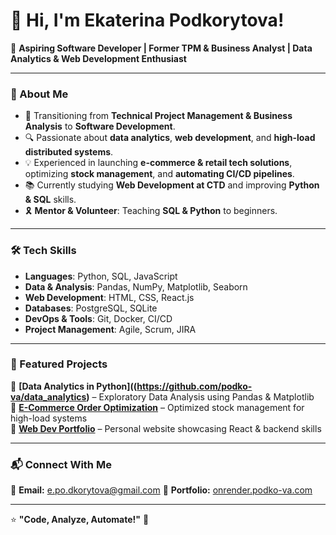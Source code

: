 # 👋 Hi, I'm Ekaterina Podkorytova!

🌟 **Aspiring Software Developer | Former TPM & Business Analyst | Data Analytics & Web Development Enthusiast**

---

### 🚀 About Me
- 🎯 Transitioning from **Technical Project Management & Business Analysis** to **Software Development**.
- 🔍 Passionate about **data analytics**, **web development**, and **high-load distributed systems**.
- 💡 Experienced in launching **e-commerce & retail tech solutions**, optimizing **stock management**, and **automating CI/CD pipelines**.
- 📚 Currently studying **Web Development at CTD** and improving **Python & SQL** skills.
- 🎗️ **Mentor & Volunteer**: Teaching **SQL & Python** to beginners.

---

### 🛠️ Tech Skills
- **Languages**: Python, SQL, JavaScript
- **Data & Analysis**: Pandas, NumPy, Matplotlib, Seaborn
- **Web Development**: HTML, CSS, React.js
- **Databases**: PostgreSQL, SQLite
- **DevOps & Tools**: Git, Docker, CI/CD
- **Project Management**: Agile, Scrum, JIRA

---

### 📌 Featured Projects
🔹 **[Data Analytics in Python]((https://github.com/podko-va/data_analytics)** – Exploratory Data Analysis using Pandas & Matplotlib  
🔹 **[E-Commerce Order Optimization](https://github.com/your-repo)** – Optimized stock management for high-load systems  
🔹 **[Web Dev Portfolio](https://github.com/your-repo)** – Personal website showcasing React & backend skills  

---

### 📬 Connect With Me
📧 **Email:** e.po.dkorytova@gmail.com 
📂 **Portfolio:** [onrender.podko-va.com](https://onrender.podko-va.com)  

---

⭐ **"Code, Analyze, Automate!"** 🚀  
